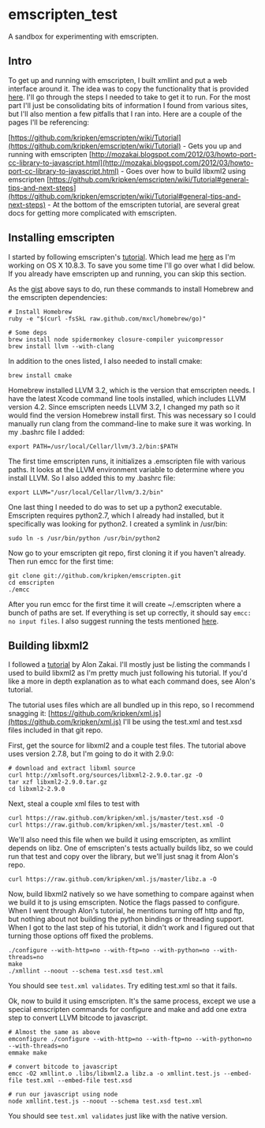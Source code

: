 emscripten_test
===============

A sandbox for experimenting with emscripten.


Intro
----------------

To get up and running with emscripten, I built xmllint and put a web interface around it. The idea was to copy
the functionality that is provided [here](http://syssgx.github.com/xml.js/). I'll go through the steps I needed
to take to get it to run. For the most part I'll just be consolidating bits of information I found from various sites,
but I'll also mention a few pitfalls that I ran into. Here are a couple of the pages I'll be referencing:

[https://github.com/kripken/emscripten/wiki/Tutorial](https://github.com/kripken/emscripten/wiki/Tutorial) - Gets you up and running with emscripten
[http://mozakai.blogspot.com/2012/03/howto-port-cc-library-to-javascript.html](http://mozakai.blogspot.com/2012/03/howto-port-cc-library-to-javascript.html) - Goes over how to build libxml2 using emscripten
[https://github.com/kripken/emscripten/wiki/Tutorial#general-tips-and-next-steps](https://github.com/kripken/emscripten/wiki/Tutorial#general-tips-and-next-steps) - At the bottom of the emscripten tutorial, are several great docs for getting more complicated with emscripten.


Installing emscripten
---------------------

I started by following emscripten's [tutorial](https://github.com/kripken/emscripten/wiki/Tutorial). Which lead me 
[here](https://gist.github.com/nathanhammond/1974955) as I'm working on OS X 10.8.3. To save you some time I'll go
over what I did below. If you already have emscripten up and running, you can skip this section.

As the [gist](https://gist.github.com/nathanhammond/1974955) above says to do, run these commands to install Homebrew
and the emscripten dependencies:

    # Install Homebrew
    ruby -e "$(curl -fsSkL raw.github.com/mxcl/homebrew/go)"

    # Some deps
    brew install node spidermonkey closure-compiler yuicompressor
    brew install llvm --with-clang

In addition to the ones listed, I also needed to install cmake:

    brew install cmake
    
Homebrew installed LLVM 3.2, which is the version that emscripten needs. I have the latest Xcode command line tools 
installed, which includes LLVM version 4.2. Since emscripten needs LLVM 3.2, I changed my path so it would find the 
version Homebrew install first. This was necessary so I could manually run clang from the command-line to make sure 
it was working. In my .bashrc file I added: 

    export PATH=/usr/local/Cellar/llvm/3.2/bin:$PATH

The first time emscripten runs, it initializes a .emscripten file with various paths. It looks at the LLVM environment
variable to determine where you install LLVM. So I also added this to my .bashrc file:

    export LLVM="/usr/local/Cellar/llvm/3.2/bin"

One last thing I needed to do was to set up a python2 executable. Emscripten requires python2.7, which I already had 
installed, but it specifically was looking for python2. I created a symlink in /usr/bin:

    sudo ln -s /usr/bin/python /usr/bin/python2

Now go to your emscripten git repo, first cloning it if you haven't already. Then run emcc for the first time:

    git clone git://github.com/kripken/emscripten.git
    cd emscripten
    ./emcc

After you run emcc for the first time it will create ~/.emscripten where a bunch of paths are set. If everything
is set up correctly, it should say `emcc: no input files`. I also suggest running the tests mentioned 
[here](https://github.com/kripken/emscripten/wiki/Tutorial#running-emscripten).

Building libxml2
----------------

I followed a [tutorial](http://mozakai.blogspot.com/2012/03/howto-port-cc-library-to-javascript.html) by Alon Zakai.
I'll mostly just be listing the commands I used to build libxml2 as I'm pretty much just following his tutorial. 
If you'd like a more in depth explanation as to what each command does, see Alon's tutorial.

The tutorial uses files which are all bundled up in this repo, so I recommend snagging it: [https://github.com/kripken/xml.js](https://github.com/kripken/xml.js)
I'll be using the test.xml and test.xsd files included in that git repo.

First, get the source for libxml2 and a couple test files. The tutorial above uses version 2.7.8, but I'm going to do it with 2.9.0:

    # download and extract libxml source
    curl http://xmlsoft.org/sources/libxml2-2.9.0.tar.gz -O
    tar xzf libxml2-2.9.0.tar.gz
    cd libxml2-2.9.0

Next, steal a couple xml files to test with

    curl https://raw.github.com/kripken/xml.js/master/test.xsd -O
    curl https://raw.github.com/kripken/xml.js/master/test.xml -O

We'll also need this file when we build it using emscripten, as xmllint depends on libz. 
One of emscripten's tests actually builds libz, so we could run that test
and copy over the library, but we'll just snag it from Alon's repo.

    curl https://raw.github.com/kripken/xml.js/master/libz.a -O

Now, build libxml2 natively so we have something to compare against when we build it to js using emscripten. Notice the flags passed
to configure. When I went through Alon's tutorial, he mentions turning off http and ftp, but nothing about not building the python
bindings or threading support. When I got to the last step of his tutorial, it didn't work and I figured out that turning those options
off fixed the problems.

    ./configure --with-http=no --with-ftp=no --with-python=no --with-threads=no
    make
    ./xmllint --noout --schema test.xsd test.xml

You should see `test.xml validates`. Try editing test.xml so that it fails.

Ok, now to build it using emscripten. It's the same process, except we use a special emscripten commands for configure and make and
add one extra step to convert LLVM bitcode to javascript.

    # Almost the same as above
    emconfigure ./configure --with-http=no --with-ftp=no --with-python=no --with-threads=no
    emmake make

    # convert bitcode to javascript
    emcc -O2 xmllint.o .libs/libxml2.a libz.a -o xmllint.test.js --embed-file test.xml --embed-file test.xsd

    # run our javascript using node
    node xmllint.test.js --noout --schema test.xsd test.xml

You should see `test.xml validates` just like with the native version. 
